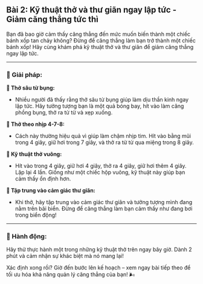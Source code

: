 ## Bài 2: Kỹ thuật thở và thư giãn ngay lập tức - Giảm căng thẳng tức thì

Bạn đã bao giờ cảm thấy căng thẳng đến mức muốn biến thành một chiếc bánh xốp tan chảy không? Đừng để căng thẳng làm bạn trở thành một chiếc bánh xốp! Hãy cùng khám phá kỹ thuật thở và thư giãn để giảm căng thẳng ngay lập tức.

---

### 📌 Giải pháp:

**🔹 Thở sâu từ bụng:**
- Nhiều người đã thấy rằng thở sâu từ bụng giúp làm dịu thần kinh ngay lập tức. Hãy tưởng tượng bạn là một quả bóng bay, hít vào làm căng phồng bụng, thở ra từ từ và xẹp xuống.

**🔹 Thở theo nhịp 4-7-8:**
- Cách này thường hiệu quả vì giúp làm chậm nhịp tim. Hít vào bằng mũi trong 4 giây, giữ hơi trong 7 giây, và thở ra từ từ qua miệng trong 8 giây. 

**🔹 Kỹ thuật thở vuông:**
- Hít vào trong 4 giây, giữ hơi 4 giây, thở ra 4 giây, giữ hơi thêm 4 giây. Lặp lại 4 lần. Giống như một chiếc hộp vuông, kỹ thuật này giúp bạn cảm thấy ổn định hơn.

**🔹 Tập trung vào cảm giác thư giãn:**
- Khi thở, hãy tập trung vào cảm giác thư giãn và tưởng tượng mình đang nằm trên bãi biển. Đừng để căng thẳng làm bạn cảm thấy như đang bơi trong biển động!

---

### 🚀 Hành động:

Hãy thử thực hành một trong những kỹ thuật thở trên ngay bây giờ. Dành 2 phút và cảm nhận sự khác biệt mà nó mang lại!

Xác định xong rồi? Giờ đến bước lên kế hoạch – xem ngay bài tiếp theo để tối ưu hóa khả năng quản lý căng thẳng của bạn! 🌬️